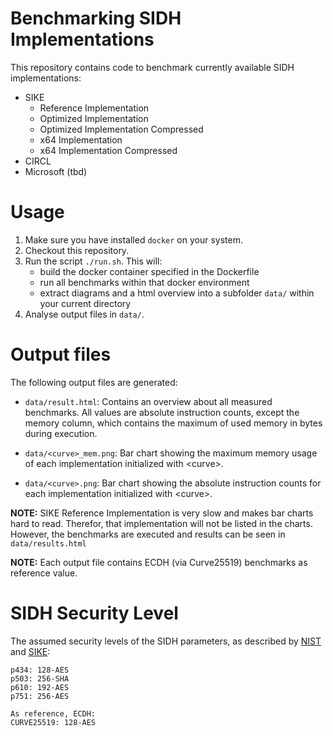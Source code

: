 # Benchmarking SIDH Implementations

This repository contains code to benchmark currently available SIDH implementations:
- SIKE
    - Reference Implementation
    - Optimized Implementation
    - Optimized Implementation Compressed
    - x64 Implementation
    - x64 Implementation Compressed
- CIRCL
- Microsoft (tbd)

# Usage

1. Make sure you have installed ```docker``` on your system.
1. Checkout this repository.
2. Run the script ```./run.sh```. This will:
    - build the docker container specified in the Dockerfile
    - run all benchmarks within that docker environment
    - extract diagrams and a html overview into a subfolder ```data/``` within your current directory
3. Analyse output files in ```data/```.

# Output files
The following output files are generated:

- ```data/result.html```: Contains an overview about all measured benchmarks. All values are absolute instruction counts, except the memory column, which contains the maximum of used memory in bytes during execution.

- ```data/<curve>_mem.png```: Bar chart showing the maximum memory usage of each implementation initialized with \<curve\>.

- ```data/<curve>.png```: Bar chart showing the absolute instruction counts for each implementation initialized with \<curve\>.

**NOTE:** SIKE Reference Implementation is very slow and makes bar charts hard to read. Therefor, that implementation will not be listed in the charts. However, the benchmarks are executed and results can be seen in ```data/results.html```

**NOTE:** Each output file contains ECDH (via Curve25519) benchmarks as reference value.

# SIDH Security Level
The assumed security levels of the SIDH parameters, as described by [NIST](https://csrc.nist.gov/CSRC/media/Projects/Post-Quantum-Cryptography/documents/call-for-proposals-final-dec-2016.pdf) and [SIKE](https://sike.org/files/SIDH-spec.pdf):

	p434: 128-AES
	p503: 256-SHA
	p610: 192-AES
	p751: 256-AES

    As reference, ECDH:
	CURVE25519: 128-AES